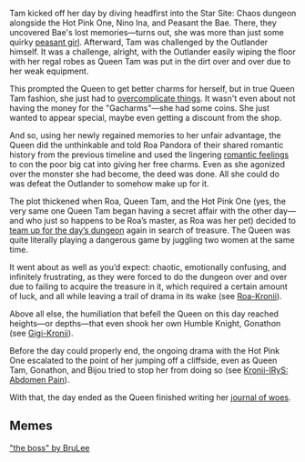 <!-- title: Tam Gandr -->
<!-- status: Alive -->

Tam kicked off her day by diving headfirst into the Star Site: Chaos dungeon alongside the Hot Pink One, Nino Ina, and Peasant the Bae. There, they uncovered Bae's lost memories—turns out, she was more than just some quirky [peasant girl](https://www.youtube.com/watch?v=PukMnVXnJMo&t=2307s). Afterward, Tam was challenged by the Outlander himself. It was a challenge, alright, with the Outlander easily wiping the floor with her regal robes as Queen Tam was put in the dirt over and over due to her weak equipment.

This prompted the Queen to get better charms for herself, but in true Queen Tam fashion, she just had to [overcomplicate things](https://youtu.be/PukMnVXnJMo?t=3165). It wasn't even about not having the money for the "Gacharms"—she had some coins. She just wanted to appear special, maybe even getting a discount from the shop.

And so, using her newly regained memories to her unfair advantage, the Queen did the unthinkable and told Roa Pandora of their shared romantic history from the previous timeline and used the lingering [romantic feelings](https://www.youtube.com/watch?v=PukMnVXnJMo&t=3653s&pp=0gcJCTAAlc8ueATH) to con the poor big cat into giving her free charms. Even as she agonized over the monster she had become, the deed was done. All she could do was defeat the Outlander to somehow make up for it.

The plot thickened when Roa, Queen Tam, and the Hot Pink One (yes, the very same one Queen Tam began having a secret affair with the other day—and who just so happens to be Roa’s master, as Roa was her pet) decided to [team up for the day’s dungeon](https://youtu.be/PukMnVXnJMo?t=5771) again in search of treasure. The Queen was quite literally playing a dangerous game by juggling two women at the same time.

It went about as well as you’d expect: chaotic, emotionally confusing, and infinitely frustrating, as they were forced to do the dungeon over and over due to failing to acquire the treasure in it, which required a certain amount of luck, and all while leaving a trail of drama in its wake (see [Roa-Kronii](#edge:kronii-raora)).

Above all else, the humiliation that befell the Queen on this day reached heights—or depths—that even shook her own Humble Knight, Gonathon (see [Gigi-Kronii](#edge:kronii-gigi)).

Before the day could properly end, the ongoing drama with the Hot Pink One escalated to the point of her jumping off a cliffside, even as Queen Tam, Gonathon, and Bijou tried to stop her from doing so (see [Kronii-IRyS: Abdomen Pain](#edge:irys-kronii)).

With that, the day ended as the Queen finished writing her [journal of woes](https://youtu.be/PukMnVXnJMo?t=16515).

## Memes

["the boss" by BruLee](https://x.com/BruLee_Arts/status/1920316933397754108)
